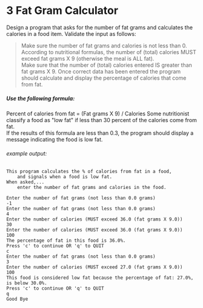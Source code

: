 # 3 Fat Gram Calculator
Design a program that asks for the number of fat grams and calculates the calories in a food item.  Validate the input as follows:

> Make sure the number of fat grams and calories is not less than 0.
According to nutritional formulas, the number of (total) calories MUST exceed fat grams X 9 (otherwise the meal is ALL fat).  
Make sure that the number of (total) calories entered IS greater than fat grams X 9.
Once correct data has been entered the program should calculate and display the percentage of calories that come from fat.  
##### Use the following formula:
Percent of calories from fat = (Fat grams X 9) / Calories
Some nutritionist classify a food as "low fat" if less than 30 percent of the calories come from fat.  
If the results of this formula are less than 0.3, the program should display a message indicating the food is low fat.

###### example output:
```
This program calculates the % of calories from fat in a food,
    and signals when a food is low fat.
When asked,...
    enter the number of fat grams and calories in the food.

Enter the number of fat grams (not less than 0.0 grams)
-1
Enter the number of fat grams (not less than 0.0 grams)
4
Enter the number of calories (MUST exceed 36.0 (fat grams X 9.0))
30
Enter the number of calories (MUST exceed 36.0 (fat grams X 9.0))
100
The percentage of fat in this food is 36.0%.
Press 'c' to continue OR 'q' to QUIT
c
Enter the number of fat grams (not less than 0.0 grams)
3
Enter the number of calories (MUST exceed 27.0 (fat grams X 9.0))
100
This food is considered low fat because the percentage of fat: 27.0%, is below 30.0%.
Press 'c' to continue OR 'q' to QUIT
q
Good Bye
```
 